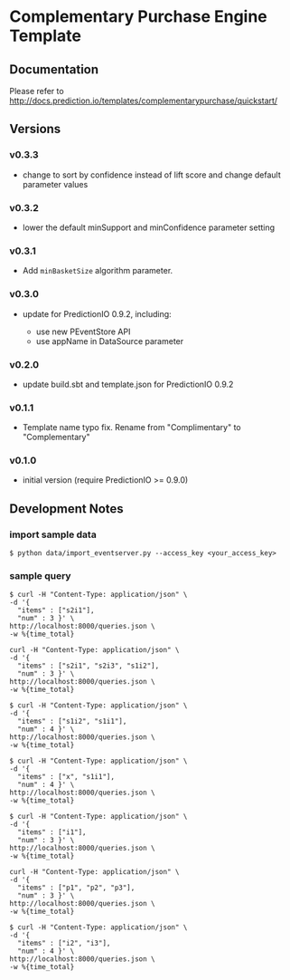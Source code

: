 # Complementary Purchase Engine Template

## Documentation

Please refer to http://docs.prediction.io/templates/complementarypurchase/quickstart/

## Versions

### v0.3.3

- change to sort by confidence instead of lift score and change default parameter values

### v0.3.2

- lower the default minSupport and minConfidence parameter setting

### v0.3.1

- Add `minBasketSize` algorithm parameter.

### v0.3.0

- update for PredictionIO 0.9.2, including:

  - use new PEventStore API
  - use appName in DataSource parameter

### v0.2.0

- update build.sbt and template.json for PredictionIO 0.9.2

### v0.1.1

- Template name typo fix. Rename from "Complimentary" to "Complementary"

### v0.1.0

- initial version (require PredictionIO >= 0.9.0)

## Development Notes

### import sample data

```
$ python data/import_eventserver.py --access_key <your_access_key>
```

### sample query

```
$ curl -H "Content-Type: application/json" \
-d '{
  "items" : ["s2i1"],
  "num" : 3 }' \
http://localhost:8000/queries.json \
-w %{time_total}
```


```
curl -H "Content-Type: application/json" \
-d '{
  "items" : ["s2i1", "s2i3", "s1i2"],
  "num" : 3 }' \
http://localhost:8000/queries.json \
-w %{time_total}
```

```
$ curl -H "Content-Type: application/json" \
-d '{
  "items" : ["s1i2", "s1i1"],
  "num" : 4 }' \
http://localhost:8000/queries.json \
-w %{time_total}
```


```
$ curl -H "Content-Type: application/json" \
-d '{
  "items" : ["x", "s1i1"],
  "num" : 4 }' \
http://localhost:8000/queries.json \
-w %{time_total}
```

```
$ curl -H "Content-Type: application/json" \
-d '{
  "items" : ["i1"],
  "num" : 3 }' \
http://localhost:8000/queries.json \
-w %{time_total}
```

```
curl -H "Content-Type: application/json" \
-d '{
  "items" : ["p1", "p2", "p3"],
  "num" : 3 }' \
http://localhost:8000/queries.json \
-w %{time_total}
```

```
$ curl -H "Content-Type: application/json" \
-d '{
  "items" : ["i2", "i3"],
  "num" : 4 }' \
http://localhost:8000/queries.json \
-w %{time_total}
```
